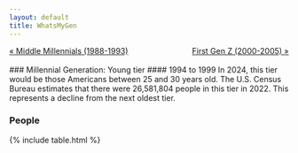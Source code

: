 ```yaml
---
layout: default
title: WhatsMyGen
---
```

<div style="overflow: hidden"><a href="/WhatsMyGen/generations/millennial-middle.html" class="previous" style="float: left !important">&laquo; Middle Millennials (1988-1993)</a><a href="/WhatsMyGen/generations/genz-first.html" class="next" style="float: right !important">First Gen Z (2000-2005) &raquo;</a></div>
<br>
### Millennial Generation: Young tier
#### 1994 to 1999
In 2024, this tier would be those Americans between 25 and 30 years old. The U.S. Census Bureau estimates that there were 26,581,804 people in this tier in 2022. This represents a decline from the next oldest tier.

### People

{% include table.html %}

